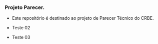 ### Projeto Parecer. 
* Este repositório é destinado ao projeto de Parecer Técnico do CRBE.

* Teste 02

* Teste 03
